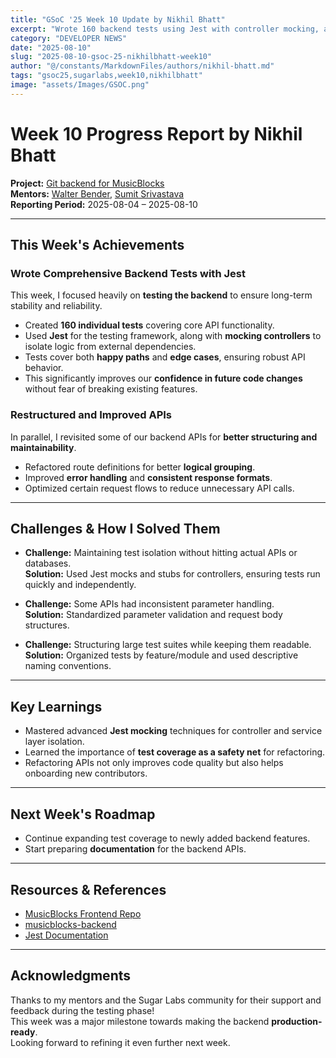 ```yaml
---
title: "GSoC '25 Week 10 Update by Nikhil Bhatt"
excerpt: "Wrote 160 backend tests using Jest with controller mocking, and restructured several APIs for improved maintainability."
category: "DEVELOPER NEWS"
date: "2025-08-10"
slug: "2025-08-10-gsoc-25-nikhilbhatt-week10"
author: "@/constants/MarkdownFiles/authors/nikhil-bhatt.md"
tags: "gsoc25,sugarlabs,week10,nikhilbhatt"
image: "assets/Images/GSOC.png"
---
```


<!-- markdownlint-disable -->

# Week 10 Progress Report by Nikhil Bhatt

**Project:** [Git backend for MusicBlocks](https://github.com/benikk/musicblocks-backend)  
**Mentors:** [Walter Bender](https://github.com/walterbender), [Sumit Srivastava](https://github.com/sum2it)  
**Reporting Period:** 2025-08-04 – 2025-08-10  

---

## This Week's Achievements

###  Wrote Comprehensive Backend Tests with Jest
This week, I focused heavily on **testing the backend** to ensure long-term stability and reliability.

- Created **160 individual tests** covering core API functionality.
- Used **Jest** for the testing framework, along with **mocking controllers** to isolate logic from external dependencies.
- Tests cover both **happy paths** and **edge cases**, ensuring robust API behavior.
- This significantly improves our **confidence in future code changes** without fear of breaking existing features.

###  Restructured and Improved APIs
In parallel, I revisited some of our backend APIs for **better structuring and maintainability**.

- Refactored route definitions for better **logical grouping**.
- Improved **error handling** and **consistent response formats**.
- Optimized certain request flows to reduce unnecessary API calls.

---

## Challenges & How I Solved Them

- **Challenge:** Maintaining test isolation without hitting actual APIs or databases.  
  **Solution:** Used Jest mocks and stubs for controllers, ensuring tests run quickly and independently.

- **Challenge:** Some APIs had inconsistent parameter handling.  
  **Solution:** Standardized parameter validation and request body structures.

- **Challenge:** Structuring large test suites while keeping them readable.  
  **Solution:** Organized tests by feature/module and used descriptive naming conventions.

---

## Key Learnings

- Mastered advanced **Jest mocking** techniques for controller and service layer isolation.
- Learned the importance of **test coverage as a safety net** for refactoring.
- Refactoring APIs not only improves code quality but also helps onboarding new contributors.

---

## Next Week's Roadmap

- Continue expanding test coverage to newly added backend features.
- Start preparing **documentation** for the backend APIs.

---

## Resources & References

- [MusicBlocks Frontend Repo](https://github.com/sugarlabs/musicblocks)
- [musicblocks-backend](https://github.com/benikk/musicblocks-backend)
- [Jest Documentation](https://jestjs.io/docs/getting-started)

---

## Acknowledgments

Thanks to my mentors and the Sugar Labs community for their support and feedback during the testing phase!  
This week was a major milestone towards making the backend **production-ready**.  
Looking forward to refining it even further next week.

